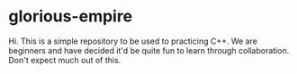 # glorious-empire

Hi. This is a simple repository to be used to practicing C++. We are beginners and have decided it'd be quite fun to learn through collaboration. Don't expect much out of this.
